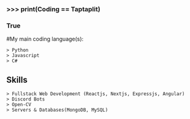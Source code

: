 
### >>> print(Coding == Taptaplit)
### True


#My main coding language(s):
```
> Python
> Javascript
> C#
```

## Skills
```
> Fullstack Web Development (Reactjs, Nextjs, Expressjs, Angular)
> Discord Bots
> Open-CV
> Servers & Databases(MongoDB, MySQL)

```
